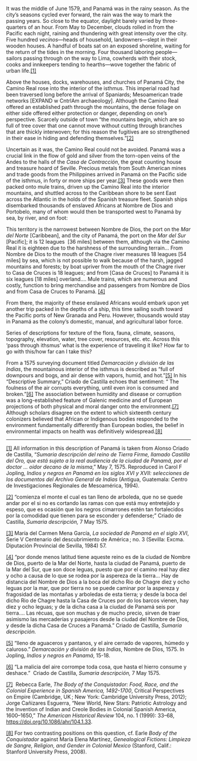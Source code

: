 It was the middle of June 1579, and Panamá was in the rainy season. As the city’s seasons cycled ever forward, the rain was the way to mark the passing years. So close to the equator, daylight barely varied by three-quarters of an hour. From May to December, clouds rolled in from the Pacific each night, raining and thundering with great intensity over the city. Five hundred _vecinos_—heads of household, landowners—slept in their wooden houses. A handful of boats sat on an exposed shoreline, waiting for the return of the tides in the morning. Four thousand laboring people—sailors passing through on the way to Lima, cowherds with their stock, cooks and innkeepers tending to hearths—wove together the fabric of urban life.[[1]](#_ftn1) 

Above the houses, docks, warehouses, and churches of Panamá City, the Camino Real rose into the interior of the isthmus. This imperial road had been traversed long before the arrival of Spaniards; Mesoamerican trade networks [EXPAND w CntrlAm archaeology]. Although the Camino Real offered an established path through the mountains, the dense foliage on either side offered either protection or danger, depending on one’s perspective. Scarcely outside of town “the mountains begin, which are so full of tree cover that one cannot move without cutting through branches that are thickly interwoven; for this reason the fugitives are so strengthened in their ease in hiding and defending themselves.”[[2]](#_ftn2)

Uncertain as it was, the Camino Real could not be avoided. Panamá was a crucial link in the flow of gold and silver from the torn-open veins of the Andes to the halls of the _Casa de Contracción_, the great counting house and treasure hoard of Seville. Precious metals from South American mines and trade goods from the Philippines arrived in Panamá on the Pacific side of the isthmus, in forty or more ships per year.[[3]](#_ftn3) These goods were then packed onto mule trains, driven up the Camino Real into the interior mountains, and shuttled across to the Caribbean shore to be sent East across the Atlantic in the holds of the Spanish treasure fleet. Spanish ships disembarked thousands of enslaved Africans at Nombre de Dios and Portobelo, many of whom would then be transported west to Panamá by sea, by river, and on foot:

This territory is the narrowest between Nombre de Dios, the port on the _Mar del Norte_ [Caribbean], and the city of Panamá, the port on the _Mar del Sur_ [Pacific]; it is 12 leagues  [36 miles] between them, although via the Camino Real it is eighteen due to the harshness of the surrounding terrain… From Nombre de Dios to the mouth of the Chagre river measures 18 leagues [54 miles] by sea, which is not possible to walk because of the harsh, jagged mountains and forests; by boat upriver from the mouth of the Chagre river to Casa de Cruces is 18 leagues; and from [Casa de Cruces] to Panamá it is six leagues [18 miles] overland…. Mule trains, which are numerous and costly, function to bring merchandise and passengers from Nombre de Dios and from Casa de Cruces to Panamá. [[4]](#_ftn4)

From there, the majority of these enslaved Africans would embark upon yet another trip packed in the depths of a ship, this time sailing south toward the Pacific ports of New Granada and Peru. However, thousands would stay in Panamá as the colony’s domestic, manual, and agricultural labor force.

Series of descriptions for texture of the flora, fauna, climate, seasons, topography, elevation, water, tree cover, resources, etc. etc. Across this ‘pass through ithsmus’ what is the experience of traveling it like? How far to go with this/how far can I take this?

From a 1575 surveying document titled _Demarcación y división de las Indias_, the mountainous interior of the isthmus is described as “full of downpours and bogs, and air dense with vapors, humid, and hot.”[[5]](#_ftn5) In his “Descriptive Summary,” Criado de Castilla echoes that sentiment: “ The foulness of the air corrupts everything, until even iron is consumed and broken.”[[6]](#_ftn6) The association between humidity and disease or corruption was a long-established feature of Galenic medicine and of European projections of both physical and moral danger onto the environment.[[7]](#_ftn7) Although scholars disagree on the extent to which sixteenth century colonizers believed that African or Indigenous bodies responded to the environment fundamentally differently than European bodies, the belief in environmental impacts on health was definitively widespread.[[8]](#_ftn8)

  

---

[[1]](#_ftnref1) All information in this description of Panamá is taken from Alonso Criado de Castilla, “_Sumaria descripción del reino de Tierra Firme, llamado Castilla del Oro, que está sujeto a la real audiencia de la ciudad de Panamá, por el doctor ... oidor decano de la misma_,” May 7, 1575. Reproduced in Carol F Jopling, _Indios y negros en Panamá en los siglos XVI y XVII: selecciones de los documentos del Archivo General de Indias_ (Antigua, Guatemala: Centro de Investigaciones Regionales de Mesoamérica, 1994).

[[2]](#_ftnref2) “comienza el monte el cual es tan lleno de arboleda, que no se quede andar por el si no es cortando las ramas con que está muy entretejido y espeso, que es ocasión que los negros cimarrones estén tan fortalecidos por la comodidad que tienen para se esconder y defenderse;” Criado de Castilla, _Sumaria descripción,_ 7 May 1575.

[[3]](#_ftnref3) María del Carmen Mena García, _La sociedad de Panamá en el siglo XVI_, Serie V Centenario del descubrimiento de América ; no. 3 (Sevilla: Excma. Diputación Provincial de Sevilla, 1984) 57.

[[4]](#_ftnref4) “por donde menos latitud tiene aqueste reino es de la ciudad de Nombre de Dios, puerto de la Mar del Norte, hasta la ciudad de Panamá, puerto de la Mar del Sur, que son doce leguas, puesto que por el camino real hay diez y ocho a causa de lo que se rodea por la aspereza de la tierra… Hay de distancia del Nombre de Dios a la boca del dicho Rio de Chagre diez y ocho leguas por la mar, que por tierra no se puede caminar por la aspereza y fragosidad de las montañas y arboledas de esta tierra; y desde la boca del dicho Rio de Chagre hasta la Casa de Cruces por do los barcos vienen, hay diez y ocho leguas; y de la dicha casa a la ciudad de Panamá seis por tierra…. Las récuas, que son muchas y de mucho precio, sirven de traer asimismo las mercaderías y pasajeros desde la ciudad del Nombre de Dios, y desde la dicha Casa de Cruces a Panamá.” Criado de Castilla, _Sumaria descripción._

[[5]](#_ftnref5) “lleno de aguaceros y pantanos, y el aire cerrado de vapores, húmedo y caluroso.” _Demarcación y división de las Indias_, Nombre de Dios, 1575. In Jopling, _Indios y negros en Panamá_, 15-18.

[[6]](#_ftnref6) “La malicia del aire corrompe toda cosa, que hasta el hierro consume y deshace.”  Criado de Castilla, _Sumaria descripción,_ 7 May 1575.

[[7]](#_ftnref7)  Rebecca Earle, _The Body of the Conquistador: Food, Race, and the Colonial Experience in Spanish America, 1492-1700_, Critical Perspectives on Empire (Cambridge, UK ; New York: Cambridge University Press, 2012); Jorge Cañizares Esguerra, “New World, New Stars: Patriotic Astrology and the Invention of Indian and Creole Bodies in Colonial Spanish America, 1600–1650,” _The American Historical Review_ 104, no. 1 (1999): 33–68, https://doi.org/10.1086/ahr/104.1.33.

[[8]](#_ftnref8) For two contrasting positions on this question, cf. Earle _Body of the Conquistador_ against María Elena Martínez, _Genealogical Fictions: Limpieza de Sangre, Religion, and Gender in Colonial Mexico_ (Stanford, Calif.: Stanford University Press, 2008).




